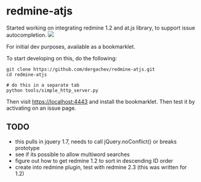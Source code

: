 # redmine-atjs

Started working on integrating redmine 1.2 and at.js library, to support issue autocompletion.
![](http://dl-web.dropbox.com/u/29440342/screenshots/HRJHOZ-2013.10.17-19.48.png)

For initial dev purposes, available as a bookmarklet. 

To start developing on this, do the following:

```
git clone https://github.com/dergachev/redmine-atjs.git
cd redmine-atjs

# do this in a separate tab
python tools/simple_http_server.py
```

Then visit [https://localhost:4443](https://localhost:4443) and install the bookmarklet.
Then test it by activating on an issue page.

## TODO

* this pulls in jquery 1.7, needs to call jQuery.noConflict() or breaks prototype
* see if its possible to allow multiword searches
* figure out how to get redmine 1.2 to sort in descending ID order
* create into redmine plugin, test with redmine 2.3 (this was written for 1.2)
